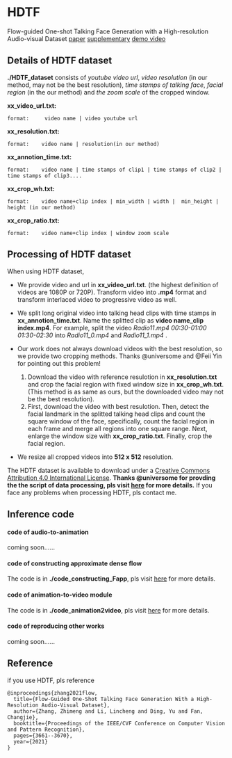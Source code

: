 

# HDTF
Flow-guided One-shot Talking Face Generation with a High-resolution Audio-visual Dataset 
<a href="https://openaccess.thecvf.com/content/CVPR2021/papers/Zhang_Flow-Guided_One-Shot_Talking_Face_Generation_With_a_High-Resolution_Audio-Visual_Dataset_CVPR_2021_paper.pdf" target="_blank">paper</a>    <a href="https://github.com/MRzzm/HDTF/blob/main/Supplementary%20Materials.pdf" target="_blank">supplementary</a>   [demo video](https://www.youtube.com/watch?v=uJdBgWYBTww)

## Details of HDTF dataset
**./HDTF_dataset** consists of *youtube video url*, *video resolution* (in our method, may not be the best resolution), *time stamps of talking face*, *facial region* (in the our method) and *the zoom scale* of the cropped window.

**xx_video_url.txt:** 


```
format:     video name | video youtube url
```
**xx_resolution.txt:**
```
format:    video name | resolution(in our method)
```

**xx_annotion_time.txt:**
```
format:    video name | time stamps of clip1 | time stamps of clip2 | time stamps of clip3....
```
**xx_crop_wh.txt:**
```
format:    video name+clip index | min_width | width |  min_height | height (in our method)
```
**xx_crop_ratio.txt:**
```
format:    video name+clip index | window zoom scale
```


## Processing of HDTF dataset
When using HDTF dataset, 

 - We provide video and url in  **xx_video_url.txt**. (the highest definition of videos are 1080P or 720P).  Transform video into **.mp4** format and transform interlaced video to progressive video as well.

 - We split long original video into talking head clips with time stamps in **xx_annotion_time.txt**.  Name the splitted clip as **video name_clip index.mp4**. For example, split the video  *Radio11.mp4 00:30-01:00 01:30-02:30*  into *Radio11_0.mp4* and *Radio11_1.mp4* .

 - Our work does not always download videos with the best resolution, so we provide two cropping methods. Thanks @universome and @Feii Yin for pointing out this problem! 

	1. Download the video with reference resulotion in **xx_resolution.txt** and crop the facial region with fixed window size in **xx_crop_wh.txt**. (This method is as same as ours, but the downloaded video may not be the best resolution).
	2. First, download the video with best resulotion. Then, detect the facial landmark in the splitted talking head clips and count the square window of the face, specifically, count the facial region in each frame and merge all regions into one square range. Next,  enlarge the window size with **xx_crop_ratio.txt**. Finally, crop the facial region. 

- We resize all cropped videos into **512 x 512** resolution.


The HDTF dataset is available to download under a <a href="https://creativecommons.org/licenses/by/4.0/" target="_blank"> Creative Commons Attribution 4.0 International License</a>. **Thanks @universome for provding the the script of data processing, pls visit [here](https://github.com/universome/HDTF) for more details.** If you face any problems when processing HDTF, pls contact me.

## Inference code
#### code of audio-to-animation
coming soon......

#### code of constructing approximate dense flow
The code is in **./code_constructing_Fapp**, pls visit [here](https://github.com/MRzzm/HDTF/tree/main/code_constructing_Fapp) for more details. 

#### code of animation-to-video module
The code is in **./code_animation2video**, pls visit [here](https://github.com/MRzzm/HDTF/tree/main/code_animation2video) for more details. 

#### code of reproducing other works
coming soon......

## Reference
if you use HDTF, pls reference

```
@inproceedings{zhang2021flow,
  title={Flow-Guided One-Shot Talking Face Generation With a High-Resolution Audio-Visual Dataset},
  author={Zhang, Zhimeng and Li, Lincheng and Ding, Yu and Fan, Changjie},
  booktitle={Proceedings of the IEEE/CVF Conference on Computer Vision and Pattern Recognition},
  pages={3661--3670},
  year={2021}
}
```
